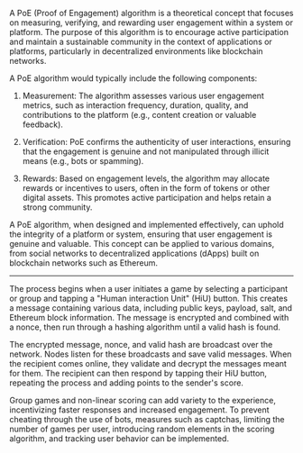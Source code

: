 A PoE (Proof of Engagement) algorithm is a theoretical concept that focuses on measuring, verifying, and rewarding user engagement within a system or platform. The purpose of this algorithm is to encourage active participation and maintain a sustainable community in the context of applications or platforms, particularly in decentralized environments like blockchain networks.

A PoE algorithm would typically include the following components:

1. Measurement: The algorithm assesses various user engagement metrics, such as interaction frequency, duration, quality, and contributions to the platform (e.g., content creation or valuable feedback).

2. Verification: PoE confirms the authenticity of user interactions, ensuring that the engagement is genuine and not manipulated through illicit means (e.g., bots or spamming).

3. Rewards: Based on engagement levels, the algorithm may allocate rewards or incentives to users, often in the form of tokens or other digital assets. This promotes active participation and helps retain a strong community.

A PoE algorithm, when designed and implemented effectively, can uphold the integrity of a platform or system, ensuring that user engagement is genuine and valuable. This concept can be applied to various domains, from social networks to decentralized applications (dApps) built on blockchain networks such as Ethereum.

---

The process begins when a user initiates a game by selecting a participant or group and tapping a "Human interaction Unit" (HiU) button. This creates a message containing various data, including public keys, payload, salt, and Ethereum block information. The message is encrypted and combined with a nonce, then run through a hashing algorithm until a valid hash is found.

The encrypted message, nonce, and valid hash are broadcast over the network. Nodes listen for these broadcasts and save valid messages. When the recipient comes online, they validate and decrypt the messages meant for them. The recipient can then respond by tapping their HiU button, repeating the process and adding points to the sender's score.

Group games and non-linear scoring can add variety to the experience, incentivizing faster responses and increased engagement. To prevent cheating through the use of bots, measures such as captchas, limiting the number of games per user, introducing random elements in the scoring algorithm, and tracking user behavior can be implemented.